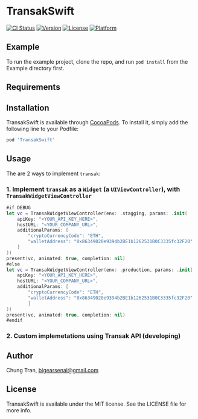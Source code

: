 # TransakSwift

[![CI Status](https://img.shields.io/travis/p2p-org/TransakSwift.svg?style=flat)](https://travis-ci.org/p2p-org/TransakSwift)
[![Version](https://img.shields.io/cocoapods/v/TransakSwift.svg?style=flat)](https://cocoapods.org/pods/TransakSwift)
[![License](https://img.shields.io/cocoapods/l/TransakSwift.svg?style=flat)](https://cocoapods.org/pods/TransakSwift)
[![Platform](https://img.shields.io/cocoapods/p/TransakSwift.svg?style=flat)](https://cocoapods.org/pods/TransakSwift)

## Example

To run the example project, clone the repo, and run `pod install` from the Example directory first.

## Requirements

## Installation

TransakSwift is available through [CocoaPods](https://cocoapods.org). To install
it, simply add the following line to your Podfile:

```ruby
pod 'TransakSwift'
```

## Usage

The are 2 ways to implement `transak`:
### 1. Implement `transak` as a `Widget` (a `UIViewController`), with `TransakWidgetViewController`

```swift
#if DEBUG
let vc = TransakWidgetViewController(env: .stagging, params: .init(
    apiKey: "<YOUR_API_KEY_HERE>",
    hostURL: "<YOUR_COMPANY_URL>",
    additionalParams: [
        "cryptoCurrencyCode": "ETH",
        "walletAddress": "0x86349020e9394b2BE1b1262531B0C3335fc32F20"
    ]
))
present(vc, animated: true, completion: nil)
#else
let vc = TransakWidgetViewController(env: .production, params: .init(
    apiKey: "<YOUR_API_KEY_HERE>",
    hostURL: "<YOUR_COMPANY_URL>",
    additionalParams: [
        "cryptoCurrencyCode": "ETH",
        "walletAddress": "0x86349020e9394b2BE1b1262531B0C3335fc32F20"
        ]
))
present(vc, animated: true, completion: nil)
#endif
```

### 2. Custom implemetations using Transak API (developing)

## Author

Chung Tran, bigearsenal@gmail.com

## License

TransakSwift is available under the MIT license. See the LICENSE file for more info.

